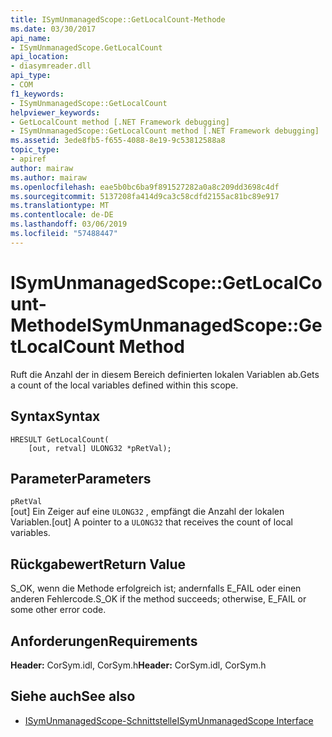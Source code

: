 ```yaml
---
title: ISymUnmanagedScope::GetLocalCount-Methode
ms.date: 03/30/2017
api_name:
- ISymUnmanagedScope.GetLocalCount
api_location:
- diasymreader.dll
api_type:
- COM
f1_keywords:
- ISymUnmanagedScope::GetLocalCount
helpviewer_keywords:
- GetLocalCount method [.NET Framework debugging]
- ISymUnmanagedScope::GetLocalCount method [.NET Framework debugging]
ms.assetid: 3ede8fb5-f655-4088-8e19-9c53812588a8
topic_type:
- apiref
author: mairaw
ms.author: mairaw
ms.openlocfilehash: eae5b0bc6ba9f891527282a0a8c209dd3698c4df
ms.sourcegitcommit: 5137208fa414d9ca3c58cdfd2155ac81bc89e917
ms.translationtype: MT
ms.contentlocale: de-DE
ms.lasthandoff: 03/06/2019
ms.locfileid: "57488447"
---
```

# <a name="isymunmanagedscopegetlocalcount-method"></a><span data-ttu-id="f4e7e-102">ISymUnmanagedScope::GetLocalCount-Methode</span><span class="sxs-lookup"><span data-stu-id="f4e7e-102">ISymUnmanagedScope::GetLocalCount Method</span></span>
<span data-ttu-id="f4e7e-103">Ruft die Anzahl der in diesem Bereich definierten lokalen Variablen ab.</span><span class="sxs-lookup"><span data-stu-id="f4e7e-103">Gets a count of the local variables defined within this scope.</span></span>  
  
## <a name="syntax"></a><span data-ttu-id="f4e7e-104">Syntax</span><span class="sxs-lookup"><span data-stu-id="f4e7e-104">Syntax</span></span>  
  
```  
HRESULT GetLocalCount(  
    [out, retval] ULONG32 *pRetVal);  
```  
  
## <a name="parameters"></a><span data-ttu-id="f4e7e-105">Parameter</span><span class="sxs-lookup"><span data-stu-id="f4e7e-105">Parameters</span></span>  
 `pRetVal`  
 <span data-ttu-id="f4e7e-106">[out] Ein Zeiger auf eine `ULONG32` , empfängt die Anzahl der lokalen Variablen.</span><span class="sxs-lookup"><span data-stu-id="f4e7e-106">[out] A pointer to a `ULONG32` that receives the count of local variables.</span></span>  
  
## <a name="return-value"></a><span data-ttu-id="f4e7e-107">Rückgabewert</span><span class="sxs-lookup"><span data-stu-id="f4e7e-107">Return Value</span></span>  
 <span data-ttu-id="f4e7e-108">S_OK, wenn die Methode erfolgreich ist; andernfalls E_FAIL oder einen anderen Fehlercode.</span><span class="sxs-lookup"><span data-stu-id="f4e7e-108">S_OK if the method succeeds; otherwise, E_FAIL or some other error code.</span></span>  
  
## <a name="requirements"></a><span data-ttu-id="f4e7e-109">Anforderungen</span><span class="sxs-lookup"><span data-stu-id="f4e7e-109">Requirements</span></span>  
 <span data-ttu-id="f4e7e-110">**Header:** CorSym.idl, CorSym.h</span><span class="sxs-lookup"><span data-stu-id="f4e7e-110">**Header:** CorSym.idl, CorSym.h</span></span>  
  
## <a name="see-also"></a><span data-ttu-id="f4e7e-111">Siehe auch</span><span class="sxs-lookup"><span data-stu-id="f4e7e-111">See also</span></span>
- [<span data-ttu-id="f4e7e-112">ISymUnmanagedScope-Schnittstelle</span><span class="sxs-lookup"><span data-stu-id="f4e7e-112">ISymUnmanagedScope Interface</span></span>](../../../../docs/framework/unmanaged-api/diagnostics/isymunmanagedscope-interface.md)
